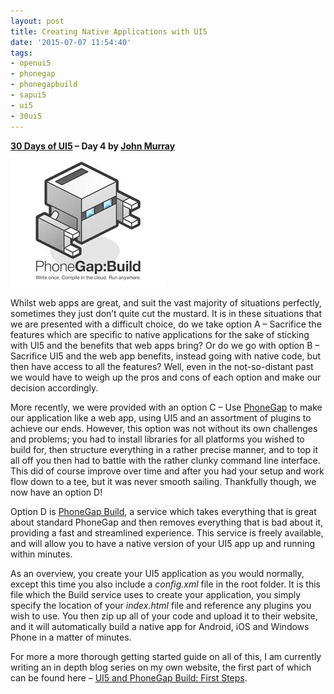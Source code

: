 ```yaml
---
layout: post
title: Creating Native Applications with UI5
date: '2015-07-07 11:54:40'
tags:
- openui5
- phonegap
- phonegapbuild
- sapui5
- ui5
- 30ui5
---
```


**[30 Days of UI5](/2015/07/04/30-days-of-ui5/) – Day 4 by [John Murray](http://jmurray.me/)**

![PhoneGap:Build logo](/content/images/2018/01/download.jpeg)

Whilst web apps are great, and suit the vast majority of situations perfectly, sometimes they just don’t quite cut the mustard. It is in these situations that we are presented with a difficult choice, do we take option A – Sacrifice the features which are specific to native applications for the sake of sticking with UI5 and the benefits that web apps bring? Or do we go with option B – Sacrifice UI5 and the web app benefits, instead going with native code, but then have access to all the features? Well, even in the not-so-distant past we would have to weigh up the pros and cons of each option and make our decision accordingly.

More recently, we were provided with an option C – Use [PhoneGap](http://phonegap.com/) to make our application like a web app, using UI5 and an assortment of plugins to achieve our ends. However, this option was not without its own challenges and problems; you had to install libraries for all platforms you wished to build for, then structure everything in a rather precise manner, and to top it all off you then had to battle with the rather clunky command line interface. This did of course improve over time and after you had your setup and work flow down to a tee, but it was never smooth sailing. Thankfully though, we now have an option D!

Option D is [PhoneGap Build](https://build.phonegap.com), a service which takes everything that is great about standard PhoneGap and then removes everything that is bad about it, providing a fast and streamlined experience. This service is freely available, and will allow you to have a native version of your UI5 app up and running within minutes.

As an overview, you create your UI5 application as you would normally, except this time you also include a *config.xml* file in the root folder. It is this file which the Build service uses to create your application, you simply specify the location of your *index.html* file and reference any plugins you wish to use. You then zip up all of your code and upload it to their website, and it will automatically build a native app for Android, iOS and Windows Phone in a matter of minutes.

For more a more thorough getting started guide on all of this, I am currently writing an in depth blog series on my own website, the first part of which can be found here – [UI5 and PhoneGap Build: First Steps](http://jmurray.me/ui5-and-phonegap-first-steps-1-of-3/).


